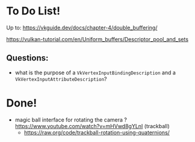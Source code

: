 # To Do List!

Up to: https://vkguide.dev/docs/chapter-4/double_buffering/


https://vulkan-tutorial.com/en/Uniform_buffers/Descriptor_pool_and_sets 


## Questions: 

* what is the purpose of a `VkVertexInputBindingDescription` and a `VkVertexInputAttributeDescription`? 

# Done! 

* magic ball interface for rotating the camera ? https://www.youtube.com/watch?v=mHVwd8gYLnI (trackball)
  + https://raw.org/code/trackball-rotation-using-quaternions/